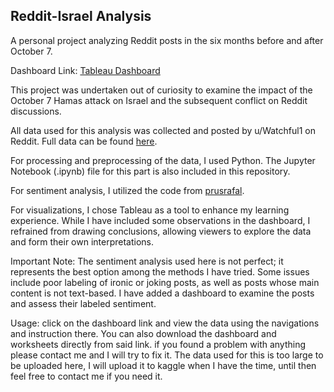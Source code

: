 ## Reddit-Israel Analysis

A personal project analyzing Reddit posts in the six months before and after October 7.

Dashboard Link: [Tableau Dashboard](https://public.tableau.com/views/Reddit_Israel_Analysis/maindashboard?:language=en-US&publish=yes&:sid=&:redirect=auth&:display_count=n&:origin=viz_share_link)

This project was undertaken out of curiosity to examine the impact of the October 7 Hamas attack on Israel and the subsequent conflict on Reddit discussions.

All data used for this analysis was collected and posted by u/Watchful1 on Reddit. Full data can be found [here](https://academictorrents.com/details/9c263fc85366c1ef8f5bb9da0203f4c8c8db75f4).

For processing and preprocessing of the data, I used Python. The Jupyter Notebook (.ipynb) file for this part is also included in this repository.

For sentiment analysis, I utilized the code from [prusrafal](https://github.com/prusrafal/NLP-Sentiment-Analysis-of-Opinions-in-Israeli-Palestinian-Conflict/blob/main/README.md).

For visualizations, I chose Tableau as a tool to enhance my learning experience. While I have included some observations in the dashboard, I refrained from drawing conclusions, allowing viewers to explore the data and form their own interpretations.

Important Note: The sentiment analysis used here is not perfect; it represents the best option among the methods I have tried. Some issues include poor labeling of ironic or joking posts, as well as posts whose main content is not text-based. I have added a dashboard to examine the posts and assess their labeled sentiment.

Usage: click on the dashboard link and view the data using the navigations and instruction there. You can also download the dashboard and worksheets directly from said link. if you found a problem with anything please contact me and I will try to fix it. The data used for this is too large to be uploaded here, I will upload it to kaggle when I have the time, until then feel free to contact me if you need it.
